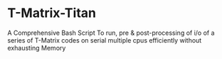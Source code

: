 # T-Matrix-Titan
 A Comprehensive Bash Script To run, pre & post-processing of i/o of a series of T-Matrix codes on serial multiple cpus efficiently without exhausting Memory
